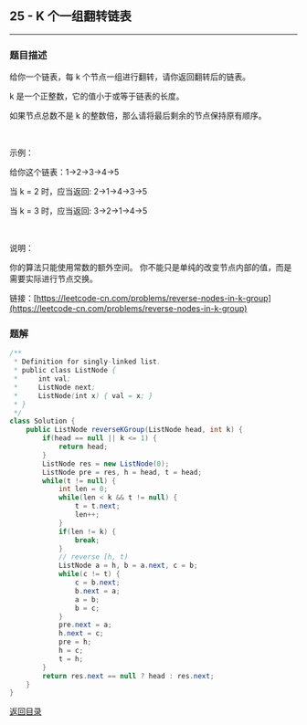 ## **25 - K 个一组翻转链表**
----------------------------

### **题目描述**
给你一个链表，每 k 个节点一组进行翻转，请你返回翻转后的链表。

k 是一个正整数，它的值小于或等于链表的长度。

如果节点总数不是 k 的整数倍，那么请将最后剩余的节点保持原有顺序。

 

示例：

给你这个链表：1->2->3->4->5

当 k = 2 时，应当返回: 2->1->4->3->5

当 k = 3 时，应当返回: 3->2->1->4->5

 

说明：

你的算法只能使用常数的额外空间。
你不能只是单纯的改变节点内部的值，而是需要实际进行节点交换。


链接：[https://leetcode-cn.com/problems/reverse-nodes-in-k-group](https://leetcode-cn.com/problems/reverse-nodes-in-k-group)



### **题解**
``` java
/**
 * Definition for singly-linked list.
 * public class ListNode {
 *     int val;
 *     ListNode next;
 *     ListNode(int x) { val = x; }
 * }
 */
class Solution {
    public ListNode reverseKGroup(ListNode head, int k) {
        if(head == null || k <= 1) {
            return head;
        }
        ListNode res = new ListNode(0);
        ListNode pre = res, h = head, t = head;
        while(t != null) {
            int len = 0;
            while(len < k && t != null) {
                t = t.next;
                len++;
            }
            if(len != k) {
                break;
            }   
            // reverse [h, t)
            ListNode a = h, b = a.next, c = b;
            while(c != t) {
                c = b.next;
                b.next = a;
                a = b;
                b = c;
            }
            pre.next = a;
            h.next = c;
            pre = h;
            h = c;
            t = h;
        }
        return res.next == null ? head : res.next;
    }
}
```



[返回目录](https://maxwell-l.github.io/WriteSomething/something/leetcode)